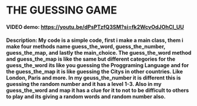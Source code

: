 
# THE GUESSING GAME 
#### VIDEO demo: https://youtu.be/dPsPTzfQ3SM?si=fk2WcvOdJOhCI_UU
#### Description: My code is a simple code, first i make a main class, them i make four methods name guess_the_word, guess_the_number, guess_the_map, and lastly the main_choice. The guess_the_word method and guess_the_map is like the same but different categories for the guess_the_word its like you guessing the Proggraming Language and for the guess_the_map it is like guessing the Citys in other countries. Like London, Paris and more. In my geuss_the_number it is different this is guessing the random number and it has a level 1-3. Also in my guess_the_word and map it has a clue for it to not to be difficult to others to play and its giving a random words and random number also.
